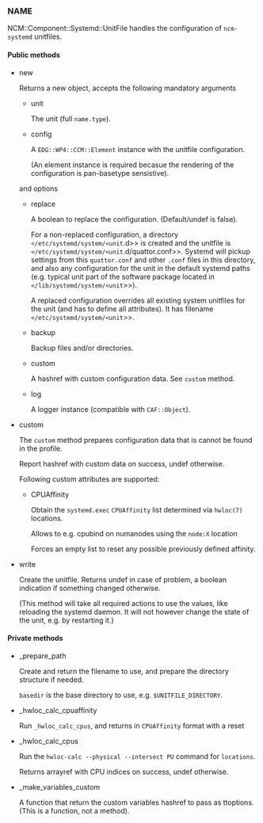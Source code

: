 
### NAME

NCM::Component::Systemd::UnitFile handles the configuration of `ncm-systemd` unitfiles.

#### Public methods

- new

    Returns a new object, accepts the following mandatory arguments

    - unit

        The unit (full `name.type`).

    - config

        A `EDG::WP4::CCM::Element` instance with the unitfile configuration.

        (An element instance is required becasue the rendering of
        the configuration is pan-basetype sensistive).

    and options

    - replace

        A boolean to replace the configuration. (Default/undef is false).

        For a non-replaced configuration, a directory
        `</etc/systemd/system/<unit`.d>> is created
        and the unitfile is `</etc/systemd/system/<unit`.d/quattor.conf>>.
        Systemd will pickup settings from this `quattor.conf` and other `.conf` files
        in this directory,
        and also any configuration for the unit in the default systemd paths (e.g. typical
        unit part of the software package located in
        `</lib/systemd/system/<unit`>>).

        A replaced configuration overrides all existing system unitfiles
        for the unit (and has to define all attributes). It has filename
        `</etc/systemd/system/<unit`>>.

    - backup

        Backup files and/or directories.

    - custom

        A hashref with custom configuration data. See `custom` method.

    - log

        A logger instance (compatible with `CAF::Object`).

- custom

    The `custom` method prepares configuration data that is cannot be
    found in the profile.

    Report hashref with custom data on success, undef otherwise.

    Following custom attributes are supported:

    - CPUAffinity

        Obtain the `systemd.exec` `CPUAffinity` list determined via `hwloc(7)` locations.

        Allows to e.g. cpubind on numanodes using the `node:X` location

        Forces an empty list to reset any possible previously defined affinity.

- write

    Create the unitfile. Returns undef in case of problem,
    a boolean indication if something changed otherwise.

    (This method will take all required actions to use the values, like
    reloading the systemd daemon.
    It will not however change the state of the unit,
    e.g. by restarting it.)

#### Private methods

- \_prepare\_path

    Create and return the filename to use,
    and prepare the directory structure if needed.

    `basedir` is the base directory to use, e.g. `$UNITFILE_DIRECTORY`.

- \_hwloc\_calc\_cpuaffinity

    Run `_hwloc_calc_cpus`, and returns in `CPUAffinity` format with a reset

- \_hwloc\_calc\_cpus

    Run the `hwloc-calc --physical --intersect PU` command for `locations`.

    Returns arrayref with CPU indices on success, undef otherwise.

- \_make\_variables\_custom

    A function that return the custom variables hashref to pass as ttoptions.
    (This is a function, not a method).
